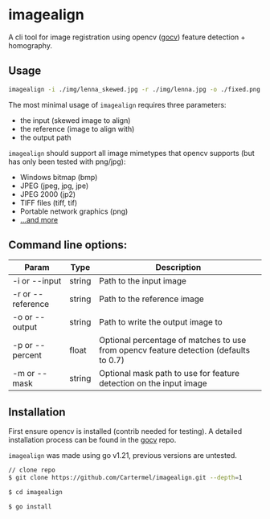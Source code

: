 # imagealign

A cli tool for image registration using opencv ([gocv](https://github.com/hybridgroup/gocv)) feature detection + homography.

## Usage

```bash
imagealign -i ./img/lenna_skewed.jpg -r ./img/lenna.jpg -o ./fixed.png
```

The most minimal usage of `imagealign` requires three parameters:

- the input (skewed image to align)
- the reference (image to align with)
- the output path

`imagealign` should support all image mimetypes that opencv supports (but has only been tested with png/jpg):

- Windows bitmap (bmp)
- JPEG (jpeg, jpg, jpe)
- JPEG 2000 (jp2)
- TIFF files (tiff, tif)
- Portable network graphics (png)
- [...and more](https://docs.opencv.org/4.x/d4/da8/group__imgcodecs.html#ga288b8b3da0892bd651fce07b3bbd3a56)

## Command line options:

| Param             | Type   | Description                                                                           |
| ----------------- | ------ | ------------------------------------------------------------------------------------- |
| -i or --input     | string | Path to the input image                                                               |
| -r or --reference | string | Path to the reference image                                                           |
| -o or --output    | string | Path to write the output image to                                                     |
| -p or --percent   | float  | Optional percentage of matches to use from opencv feature detection (defaults to 0.7) |
| -m or --mask      | string | Optional mask path to use for feature detection on the input image                    |

## Installation

First ensure opencv is installed (contrib needed for testing). A detailed installation process can be found in the [gocv](https://github.com/hybridgroup/gocv#how-to-install) repo.

`imagealign` was made using go v1.21, previous versions are untested.

```bash
// clone repo
$ git clone https://github.com/Cartermel/imagealign.git --depth=1

$ cd imagealign

$ go install
```
